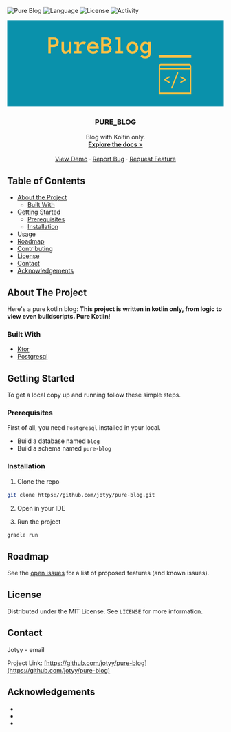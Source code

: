 ![Pure Blog](https://github.com/jotyy/pure-blog/workflows/Pure%20Blog/badge.svg)
![Language](https://img.shields.io/badge/kotlin-100%25-blue)
![License](https://img.shields.io/badge/license-MIT-green)
![Activity](https://img.shields.io/github/last-commit/jotyy/pure-blog?color=orange&label=last-commit)

<p align="center">
  <a href="https://github.com/github_username/repo">
    <img src="images/logo.png" alt="Logo" height="200">
  </a>
  <h3 align="center">PURE_BLOG</h3>

  <p align="center">
    Blog with Koltin only.
    <br />
    <a href="https://github.com/github_username/repo"><strong>Explore the docs »</strong></a>
    <br />
    <br />
    <a href="https://github.com/github_username/repo">View Demo</a>
    ·
    <a href="https://github.com/github_username/repo/issues">Report Bug</a>
    ·
    <a href="https://github.com/github_username/repo/issues">Request Feature</a>
  </p>





## Table of Contents

* [About the Project](#about-the-project)
  * [Built With](#built-with)
* [Getting Started](#getting-started)
  * [Prerequisites](#prerequisites)
  * [Installation](#installation)
* [Usage](#usage)
* [Roadmap](#roadmap)
* [Contributing](#contributing)
* [License](#license)
* [Contact](#contact)
* [Acknowledgements](#acknowledgements)



## About The Project

Here's a pure kotlin blog:
**This project is written in kotlin only, from logic to view even buildscripts. Pure Kotlin!**


### Built With

* [Ktor]()
* [Postgresql]()



## Getting Started

To get a local copy up and running follow these simple steps.

### Prerequisites

First of all, you need `Postgresql` installed in your local.
* Build a database named `blog`
* Build a schema named `pure-blog`



### Installation

1. Clone the repo
```sh
git clone https://github.com/jotyy/pure-blog.git
```
2. Open in your IDE

3. Run the project

```sh
gradle run
```



## Roadmap

See the [open issues](https://github.com/github_username/repo/issues) for a list of proposed features (and known issues).



## License

Distributed under the MIT License. See `LICENSE` for more information.



## Contact

Jotyy - email

Project Link: [https://github.com/jotyy/pure-blog](https://github.com/jotyy/pure-blog)



## Acknowledgements
* []()
* []()
* []()


